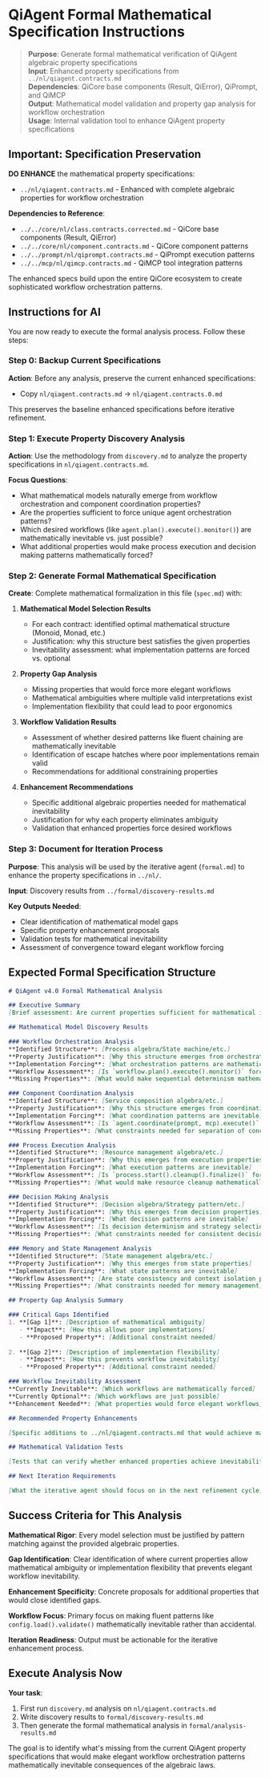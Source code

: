 # QiAgent Formal Mathematical Specification Instructions

> **Purpose**: Generate formal mathematical verification of QiAgent algebraic property specifications  
> **Input**: Enhanced property specifications from `../nl/qiagent.contracts.md`  
> **Dependencies**: QiCore base components (Result<T>, QiError), QiPrompt, and QiMCP  
> **Output**: Mathematical model validation and property gap analysis for workflow orchestration  
> **Usage**: Internal validation tool to enhance QiAgent property specifications  

## Important: Specification Preservation

**DO ENHANCE** the mathematical property specifications:
- `../nl/qiagent.contracts.md` - Enhanced with complete algebraic properties for workflow orchestration

**Dependencies to Reference**:
- `../../core/nl/class.contracts.corrected.md` - QiCore base components (Result<T>, QiError)
- `../../core/nl/component.contracts.md` - QiCore component patterns
- `../../prompt/nl/qiprompt.contracts.md` - QiPrompt execution patterns
- `../../mcp/nl/qimcp.contracts.md` - QiMCP tool integration patterns

The enhanced specs build upon the entire QiCore ecosystem to create sophisticated workflow orchestration patterns.

## Instructions for AI

You are now ready to execute the formal analysis process. Follow these steps:

### Step 0: Backup Current Specifications
**Action**: Before any analysis, preserve the current enhanced specifications:
- Copy `nl/qiagent.contracts.md` → `nl/qiagent.contracts.0.md`

This preserves the baseline enhanced specifications before iterative refinement.

### Step 1: Execute Property Discovery Analysis
**Action**: Use the methodology from `discovery.md` to analyze the property specifications in `nl/qiagent.contracts.md`.

**Focus Questions**:
- What mathematical models naturally emerge from workflow orchestration and component coordination properties?
- Are the properties sufficient to force unique agent orchestration patterns?
- Which desired workflows (like `agent.plan().execute().monitor()`) are mathematically inevitable vs. just possible?
- What additional properties would make process execution and decision making patterns mathematically forced?

### Step 2: Generate Formal Mathematical Specification
**Create**: Complete mathematical formalization in this file (`spec.md`) with:

1. **Mathematical Model Selection Results**
   - For each contract: identified optimal mathematical structure (Monoid, Monad, etc.)
   - Justification: why this structure best satisfies the given properties
   - Inevitability assessment: what implementation patterns are forced vs. optional

2. **Property Gap Analysis**
   - Missing properties that would force more elegant workflows
   - Mathematical ambiguities where multiple valid interpretations exist
   - Implementation flexibility that could lead to poor ergonomics

3. **Workflow Validation Results**
   - Assessment of whether desired patterns like fluent chaining are mathematically inevitable
   - Identification of escape hatches where poor implementations remain valid
   - Recommendations for additional constraining properties

4. **Enhancement Recommendations**
   - Specific additional algebraic properties needed for mathematical inevitability
   - Justification for why each property eliminates ambiguity
   - Validation that enhanced properties force desired workflows

### Step 3: Document for Iteration Process
**Purpose**: This analysis will be used by the iterative agent (`formal.md`) to enhance the property specifications in `../nl/`.

**Input**: Discovery results from `../formal/discovery-results.md`

**Key Outputs Needed**:
- Clear identification of mathematical model gaps
- Specific property enhancement proposals  
- Validation tests for mathematical inevitability
- Assessment of convergence toward elegant workflow forcing

## Expected Formal Specification Structure

```markdown
# QiAgent v4.0 Formal Mathematical Analysis

## Executive Summary
[Brief assessment: Are current properties sufficient for mathematical inevitability of elegant workflow orchestration patterns?]

## Mathematical Model Discovery Results

### Workflow Orchestration Analysis
**Identified Structure**: [Process algebra/State machine/etc.]
**Property Justification**: [Why this structure emerges from orchestration properties]
**Implementation Forcing**: [What orchestration patterns are mathematically inevitable]
**Workflow Assessment**: [Is `workflow.plan().execute().monitor()` forced or just possible?]
**Missing Properties**: [What would make sequential determinism mathematically inevitable]

### Component Coordination Analysis  
**Identified Structure**: [Service composition algebra/etc.]
**Property Justification**: [Why this structure emerges from coordination properties]
**Implementation Forcing**: [What coordination patterns are inevitable]
**Workflow Assessment**: [Is `agent.coordinate(prompt, mcp).execute()` forced or just possible?]
**Missing Properties**: [What constraints needed for separation of concerns]

### Process Execution Analysis
**Identified Structure**: [Resource management algebra/etc.]
**Property Justification**: [Why this emerges from execution properties]
**Implementation Forcing**: [What execution patterns are inevitable]
**Workflow Assessment**: [Is `process.start().cleanup().finalize()` forced or just possible?]
**Missing Properties**: [What would make resource cleanup mathematically inevitable]

### Decision Making Analysis
**Identified Structure**: [Decision algebra/Strategy pattern/etc.]
**Property Justification**: [Why this emerges from decision properties]  
**Implementation Forcing**: [What decision patterns are inevitable]
**Workflow Assessment**: [Is decision determinism and strategy selection forced?]
**Missing Properties**: [What constraints needed for consistent decisions]

### Memory and State Management Analysis
**Identified Structure**: [State management algebra/etc.]
**Property Justification**: [Why this emerges from state properties]
**Implementation Forcing**: [What state patterns are inevitable] 
**Workflow Assessment**: [Are state consistency and context isolation patterns forced?]
**Missing Properties**: [What constraints needed for memory management]

## Property Gap Analysis Summary

### Critical Gaps Identified
1. **[Gap 1]**: [Description of mathematical ambiguity]
   - **Impact**: [How this allows poor implementations]
   - **Proposed Property**: [Additional constraint needed]
   
2. **[Gap 2]**: [Description of implementation flexibility]
   - **Impact**: [How this prevents workflow inevitability]
   - **Proposed Property**: [Additional constraint needed]

### Workflow Inevitability Assessment
**Currently Inevitable**: [Which workflows are mathematically forced]
**Currently Optional**: [Which workflows are just possible]
**Enhancement Needed**: [What properties would force elegant workflows]

## Recommended Property Enhancements

[Specific additions to ../nl/qiagent.contracts.md that would achieve mathematical inevitability]

## Mathematical Validation Tests

[Tests that can verify whether enhanced properties achieve inevitability goals]

## Next Iteration Requirements

[What the iterative agent should focus on in the next refinement cycle]
```

## Success Criteria for This Analysis

**Mathematical Rigor**: Every model selection must be justified by pattern matching against the provided algebraic properties.

**Gap Identification**: Clear identification of where current properties allow mathematical ambiguity or implementation flexibility that prevents elegant workflow inevitability.

**Enhancement Specificity**: Concrete proposals for additional properties that would close identified gaps.

**Workflow Focus**: Primary focus on making fluent patterns like `config.load().validate()` mathematically inevitable rather than accidental.

**Iteration Readiness**: Output must be actionable for the iterative enhancement process.

## Execute Analysis Now

**Your task**: 
1. First run `discovery.md` analysis on `nl/qiagent.contracts.md` 
2. Write discovery results to `formal/discovery-results.md`
3. Then generate the formal mathematical analysis in `formal/analysis-results.md`

The goal is to identify what's missing from the current QiAgent property specifications that would make elegant workflow orchestration patterns mathematically inevitable consequences of the algebraic laws.